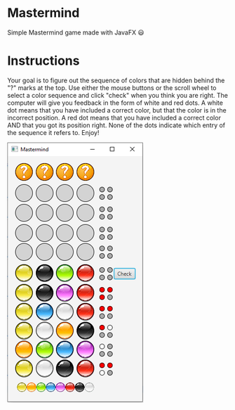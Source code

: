 # Mastermind

Simple Mastermind game made with JavaFX :smiley:

# Instructions

Your goal is to figure out the sequence of colors that are hidden behind the "?" marks at the top.
Use either the mouse buttons or the scroll wheel to select a color sequence and click "check" when you think you are right.
The computer will give you feedback in the form of white and red dots. 
A white dot means that you have included a correct color, but that the color is in the incorrect position.
A red dot means that you have included a correct color AND that you got its position right.
None of the dots indicate which entry of the sequence it refers to. Enjoy!

![pic](https://github.com/joakimak/Mastermind/blob/main/mastermind.png)
